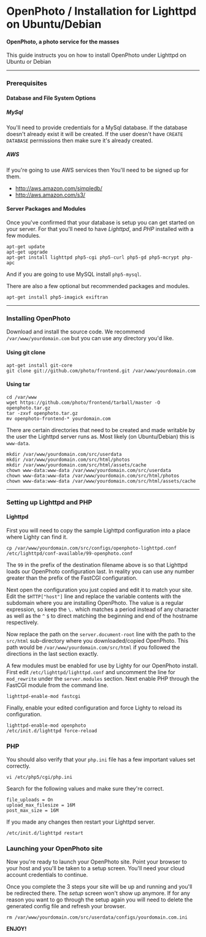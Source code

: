 OpenPhoto / Installation for Lighttpd on Ubuntu/Debian
=======================
#### OpenPhoto, a photo service for the masses

This guide instructs you on how to install OpenPhoto under Lighttpd on Ubuntu or Debian

----------------------------------------

### Prerequisites

#### Database and File System Options

##### MySql 
You'll need to provide credentials for a MySql database. If the database doesn't already exist it will be created. If the user doesn't have `CREATE DATABASE` permissions then make sure it's already created.

##### AWS
If you're going to use AWS services then You'll need to be signed up for them.

* http://aws.amazon.com/simpledb/
* http://aws.amazon.com/s3/

#### Server Packages and Modules
Once you've confirmed that your database is setup you can get started on your server. For that you'll need to have _Lighttpd_, and _PHP_ installed with a few modules.

    apt-get update
    apt-get upgrade
    apt-get install lighttpd php5-cgi php5-curl php5-gd php5-mcrypt php-apc

And if you are going to use MySQL install `php5-mysql`.

There are also a few optional but recommended packages and modules.

    apt-get install php5-imagick exiftran

----------------------------------------

### Installing OpenPhoto

Download and install the source code. We recommend `/var/www/yourdomain.com` but you can use any directory you'd like.

#### Using git clone

    apt-get install git-core
    git clone git://github.com/photo/frontend.git /var/www/yourdomain.com

#### Using tar

    cd /var/www
    wget https://github.com/photo/frontend/tarball/master -O openphoto.tar.gz
    tar -zxvf openphoto.tar.gz
    mv openphoto-frontend-* yourdomain.com

There are certain directories that need to be created and made writable by the user the Lighttpd server runs as. Most likely (on Ubuntu/Debian) this is `www-data`.

    mkdir /var/www/yourdomain.com/src/userdata
    mkdir /var/www/yourdomain.com/src/html/photos
    mkdir /var/www/yourdomain.com/src/html/assets/cache
    chown www-data:www-data /var/www/yourdomain.com/src/userdata
    chown www-data:www-data /var/www/yourdomain.com/src/html/photos
    chown www-data:www-data /var/www/yourdomain.com/src/html/assets/cache

----------------------------------------

### Setting up Lighttpd and PHP

#### Lighttpd

First you will need to copy the sample Lighttpd configuration into a place where Lighty can find it.

    cp /var/www/yourdomain.com/src/configs/openphoto-lighttpd.conf /etc/lighttpd/conf-available/99-openphoto.conf

The `99` in the prefix of the destination filename above is so that Lighttpd loads our OpenPhoto configuration last. In reality you can use any number greater than the prefix of the FastCGI configuration.

Next open the configuration you just copied and edit it to match your site. Edit the `$HTTP["host"]` line and replace the variable contents with the subdomain where you are installing OpenPhoto. The value is a regular expression, so keep the `\.` which matches a period instead of any character as well as the `^` `$` to direct matching the beginning and end of the hostname respectively.

Now replace the path on the `server.document-root` line with the path to the `src/html` sub-directory where you downloaded/copied OpenPhoto. This path would be `/var/www/yourdomain.com/src/html` if you followed the directions in the last section exactly.

A few modules must be enabled for use by Lighty for our OpenPhoto install. First edit `/etc/lighttpd/lighttpd.conf` and uncomment the line for `mod_rewrite` under the `server.modules` section. Next enable PHP through the FastCGI module from the command line.

    lighttpd-enable-mod fastcgi

Finally, enable your edited configuration and force Lighty to reload its configuration.

    lighttpd-enable-mod openphoto
    /etc/init.d/lighttpd force-reload

### PHP

You should also verify that your `php.ini` file has a few important values set correctly.

    vi /etc/php5/cgi/php.ini

Search for the following values and make sure they're correct.

    file_uploads = On
    upload_max_filesize = 16M
    post_max_size = 16M

If you made any changes then restart your Lighttpd server.

    /etc/init.d/lighttpd restart

### Launching your OpenPhoto site

Now you're ready to launch your OpenPhoto site. Point your browser to your host and you'll be taken to a setup screen. You'll need your cloud account credentials to continue.

Once you complete the 3 steps your site will be up and running and you'll be redirected there. The _setup_ screen won't show up anymore. If for any reason you want to go through the setup again you will need to delete the generated config file and refresh your browser.

    rm /var/www/yourdomain.com/src/userdata/configs/yourdomain.com.ini

**ENJOY!**


